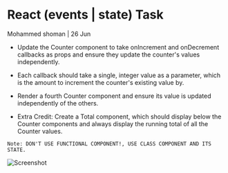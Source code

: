# React (events | state) Task
Mohammed shoman | 26 Jun

- Update the Counter component to take onIncrement and onDecrement callbacks as props and ensure they update the counter's values independently.

- Each callback should take a single, integer value as a parameter, which is the amount to increment the counter's existing value by.

- Render a fourth Counter component and ensure its value is updated independently of the others.

- Extra Credit: Create a Total component, which should display below the Counter components and always display the running total of all the Counter values.

`Note: DON'T USE FUNCTIONAL COMPONENT!, USE CLASS COMPONENT AND ITS STATE.`

![Screenshot](https://github.com/SalmanIyad/TT9-Task-Counters/assets/110406908/207c5f68-4152-4d84-a07a-2d7891dcdfbf)

